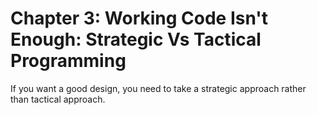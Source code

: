 # Chapter 3: Working Code Isn't Enough: Strategic Vs Tactical Programming

If you want a good design, you need to take a strategic approach rather than tactical approach. 